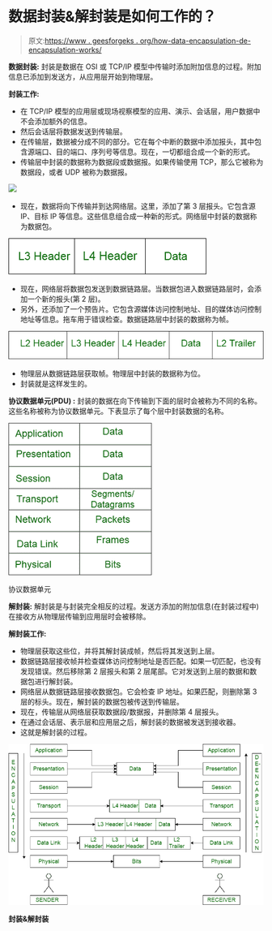 # 数据封装&解封装是如何工作的？

> 原文:[https://www . geesforgeks . org/how-data-encapsulation-de-encapsulation-works/](https://www.geeksforgeeks.org/how-data-encapsulation-de-encapsulation-works/)

**数据封装:**
封装是数据在 OSI 或 TCP/IP 模型中传输时添加附加信息的过程。附加信息已添加到发送方，从应用层开始到物理层。

**封装工作:**

*   在 TCP/IP 模型的应用层或现场视察模型的应用、演示、会话层，用户数据中不会添加额外的信息。
*   然后会话层将数据发送到传输层。
*   在传输层，数据被分成不同的部分。它在每个中断的数据中添加报头，其中包含源端口、目的端口、序列号等信息。现在，一切都组合成一个新的形式。
*   传输层中封装的数据称为数据段或数据报。如果传输使用 TCP，那么它被称为数据段，或者 UDP 被称为数据报。

![](https://media.geeksforgeeks.org/wp-content/uploads/20210906144536/L4.png)

*   现在，数据将向下传输并到达网络层。这里，添加了第 3 层报头。它包含源 IP、目标 IP 等信息。这些信息组合成一种新的形式。网络层中封装的数据称为数据包。

![](img/62e6b6afefb03a212353b454b135242d.png)

*   现在，网络层将数据包发送到数据链路层。当数据包进入数据链路层时，会添加一个新的报头(第 2 层)。
*   另外，还添加了一个预告片。它包含源媒体访问控制地址、目的媒体访问控制地址等信息。拖车用于错误检查。数据链路层中封装的数据称为帧。

![](img/f88fa2949654bd135b8f2f32a1dda95d.png)

*   物理层从数据链路层获取帧。物理层中封装的数据称为位。
*   封装就是这样发生的。

**协议数据单元(PDU) :**
封装的数据在向下传输到下面的层时会被称为不同的名称。这些名称被称为协议数据单元。下表显示了每个层中封装数据的名称。

![](img/15fe53b1061bbc0a919a420ee6847ea8.png)

协议数据单元

**解封装:**
解封装是与封装完全相反的过程。发送方添加的附加信息(在封装过程中)在接收方从物理层传输到应用层时会被移除。

**解封装工作:**

*   物理层获取这些位，并将其解封装成帧，然后将其发送到上层。
*   数据链路层接收帧并检查媒体访问控制地址是否匹配。如果一切匹配，也没有发现错误。然后移除第 2 层报头和第 2 层尾部。它对发送到上层的数据和数据包进行解封装。
*   网络层从数据链路层接收数据包。它会检查 IP 地址。如果匹配，则删除第 3 层的标头。现在，解封装的数据包被传送到传输层。
*   现在，传输层从网络层获取数据段/数据报，并删除第 4 层报头。
*   在通过会话层、表示层和应用层之后，解封装的数据被发送到接收器。
*   这就是解封装的过程。

![](img/bf5dd396e656f62898dda6bd6da8b1ea.png)

**封装&解封装**